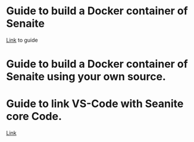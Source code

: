 # Guide to build a Docker container of Senaite
[Link](https://github.com/RML-IAEA/LIMS_share/blob/main/Docker/Guides/BuildSenaiteContainerDockerGuide.org) to guide


# Guide to build a Docker container of Senaite using your own source. 

# Guide to link VS-Code with Seanite core Code. 
[Link](https://github.com/RML-IAEA/LIMS_share/blob/main/Docker/Guides/LinkVScodeToSenaiteDocker.org)
